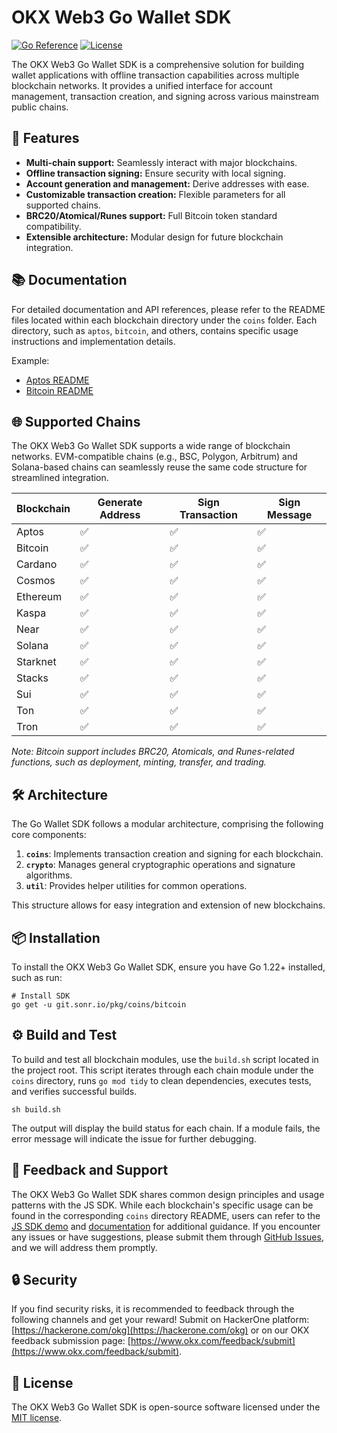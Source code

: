 # OKX Web3 Go Wallet SDK

[![Go Reference](https://pkg.go.dev/badge/git.sonr.io/pkg/wallets.svg)](https://pkg.go.dev/git.sonr.io/pkg/wallets)
[![License](https://img.shields.io/github/license/okx/go-wallet-sdk)](https://git.sonr.io/pkg/wallets/blob/main/LICENSE)

The OKX Web3 Go Wallet SDK is a comprehensive solution for building wallet applications with offline transaction capabilities across multiple blockchain networks. It provides a unified interface for account management, transaction creation, and signing across various mainstream public chains.

## 🚀 Features

- **Multi-chain support:** Seamlessly interact with major blockchains.
- **Offline transaction signing:** Ensure security with local signing.
- **Account generation and management:** Derive addresses with ease.
- **Customizable transaction creation:** Flexible parameters for all supported chains.
- **BRC20/Atomical/Runes support:** Full Bitcoin token standard compatibility.
- **Extensible architecture:** Modular design for future blockchain integration.

## 📚 Documentation

For detailed documentation and API references, please refer to the README files located within each blockchain directory under the `coins` folder. Each directory, such as `aptos`, `bitcoin`, and others, contains specific usage instructions and implementation details.

Example:

- [Aptos README](https://git.sonr.io/pkg/wallets/tree/main/coins/aptos)
- [Bitcoin README](https://git.sonr.io/pkg/wallets/tree/main/coins/bitcoin)

## 🌐 Supported Chains

The OKX Web3 Go Wallet SDK supports a wide range of blockchain networks. EVM-compatible chains (e.g., BSC, Polygon,
Arbitrum) and Solana-based chains can seamlessly reuse the same code structure for streamlined integration.

| Blockchain | Generate Address | Sign Transaction | Sign Message |
|------------|------------------|------------------|--------------|
| Aptos      | ✅                | ✅                | ✅            |
| Bitcoin    | ✅                | ✅                | ✅            |
| Cardano    | ✅                | ✅                | ✅            |
| Cosmos     | ✅                | ✅                | ✅            |
| Ethereum   | ✅                | ✅                | ✅            |
| Kaspa      | ✅                | ✅                | ✅            |
| Near       | ✅                | ✅                | ✅            |
| Solana     | ✅                | ✅                | ✅            |
| Starknet   | ✅                | ✅                | ✅            |
| Stacks     | ✅                | ✅                | ✅            |
| Sui        | ✅                | ✅                | ✅            |
| Ton        | ✅                | ✅                | ✅            |
| Tron       | ✅                | ✅                | ✅            |


*Note: Bitcoin support includes BRC20, Atomicals, and Runes-related functions, such as deployment, minting, transfer, and trading.*

## 🛠️ Architecture

The Go Wallet SDK follows a modular architecture, comprising the following core components:

1. **`coins`**: Implements transaction creation and signing for each blockchain.
2. **`crypto`**: Manages general cryptographic operations and signature algorithms.
3. **`util`**: Provides helper utilities for common operations.

This structure allows for easy integration and extension of new blockchains.

## 📦 Installation

To install the OKX Web3 Go Wallet SDK, ensure you have Go 1.22+ installed, such as run:

```shell
# Install SDK
go get -u git.sonr.io/pkg/coins/bitcoin
```

## ⚙️ Build and Test

To build and test all blockchain modules, use the `build.sh` script located in the project root. This script iterates through each chain module under the `coins` directory, runs `go mod tidy` to clean dependencies, executes tests, and verifies successful builds.

```shell
sh build.sh
```

The output will display the build status for each chain. If a module fails, the error message will indicate the issue for further debugging.



## 💬 Feedback and Support

The OKX Web3 Go Wallet SDK shares common design principles and usage patterns with the JS SDK. While each blockchain's specific usage can be found in the corresponding `coins` directory README, users can refer to the [JS SDK demo](https://okx.github.io/wallet-sdk-demo/) and [documentation](https://okx.github.io/js-wallet-sdk/) for additional guidance. If you encounter any issues or have suggestions, please submit them through [GitHub Issues](https://git.sonr.io/pkg/wallets/issues), and we will address them promptly.

## 🔒 Security

If you find security risks, it is recommended to feedback through the following channels and get your reward!
Submit on HackerOne platform: [https://hackerone.com/okg](https://hackerone.com/okg) or on our OKX feedback submission page: [https://www.okx.com/feedback/submit](https://www.okx.com/feedback/submit).

## 📜 License

The OKX Web3 Go Wallet SDK is open-source software licensed under the [MIT license](LICENSE).
